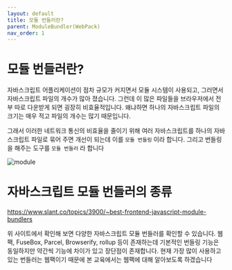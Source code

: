 ```yaml
---
layout: default
title: 모듈 번들러란?
parent: ModuleBundler(WebPack)
nav_order: 1
---
```


# 모듈 번들러란?

자바스크립트 어플리케이션이 점차 규모가 커지면서 모듈 시스템이 사용되고, 그러면서 자바스크립트 파일의 개수가 많아 졌습니다. 그런데 이 많은 파일들을 브라우저에서 전부 따로 다운받게 되면 굉장히 비효율적입니다. 왜냐하면 하나의 자바스크립트 파일의 크기는 매우 적고 파일의 개수는 많기 때문입니다.

그래서 이러한 네트워크 통신의 비효율을 줄이기 위해 여러 자바스크립트를 하나의 자바스크립트 파일로 묶어 주면 개선이 되는데 이를 `모듈 번들링` 이라 합니다. 그리고 번들링을 해주는 도구를 `모듈 번들러` 라 합니다

![module](/Users/macmini_470/Desktop/module.png)

# 자바스크립트 모듈 번들러의 종류

https://www.slant.co/topics/3900/~best-frontend-javascript-module-bundlers

위 사이트에서 확인해 보면 다양한 자바스크립트 모듈 번들러를 확인할 수 있습니다. 웹팩, FuseBox, Parcel, Browserify, rollup 등이 존재하는데 기본적인 번들링 기능은 동일하지만 약간씩 기능에 차이가 있고 장단점이 존재합니다. 현재 가장 많이 사용하고 있는 번들러는 웹팩이기 때문에 본 교육에서는 웹팩에 대해 알아보도록 하겠습니다